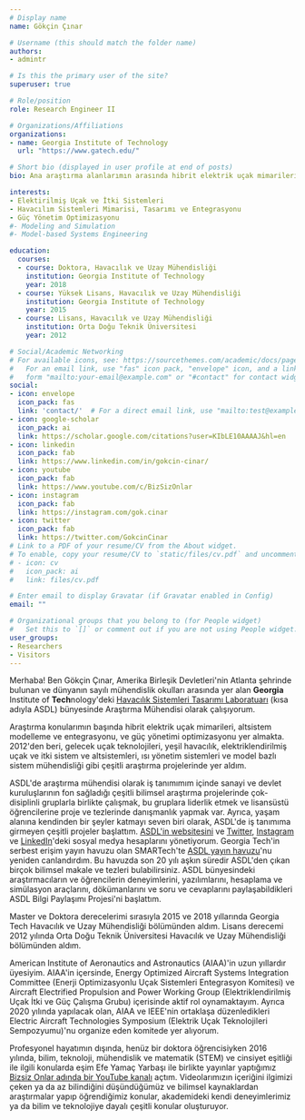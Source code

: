 ```yaml
---
# Display name
name: Gökçin Çınar

# Username (this should match the folder name)
authors:
- admintr

# Is this the primary user of the site?
superuser: true

# Role/position
role: Research Engineer II

# Organizations/Affiliations
organizations:
- name: Georgia Institute of Technology
  url: "https://www.gatech.edu/"

# Short bio (displayed in user profile at end of posts)
bio: Ana araştırma alanlarımın arasında hibrit elektrik uçak mimarileri, altsistem modelleme ve entegrasyonu, ve güç yönetim optimizasyonu vardır.

interests:
- Elektirilmiş Uçak ve İtki Sistemleri
- Havacılım Sistemleri Mimarisi, Tasarımı ve Entegrasyonu
- Güç Yönetim Optimizasyonu
#- Modeling and Simulation
#- Model-based Systems Engineering

education:
  courses:
  - course: Doktora, Havacılık ve Uzay Mühendisliği
    institution: Georgia Institute of Technology
    year: 2018
  - course: Yüksek Lisans, Havacılık ve Uzay Mühendisliği
    institution: Georgia Institute of Technology
    year: 2015
  - course: Lisans, Havacılık ve Uzay Mühendisliği
    institution: Orta Doğu Teknik Üniversitesi
    year: 2012

# Social/Academic Networking
# For available icons, see: https://sourcethemes.com/academic/docs/page-builder/#icons
#   For an email link, use "fas" icon pack, "envelope" icon, and a link in the
#   form "mailto:your-email@example.com" or "#contact" for contact widget.
social:
- icon: envelope
  icon_pack: fas
  link: 'contact/'  # For a direct email link, use "mailto:test@example.org".
- icon: google-scholar
  icon_pack: ai
  link: https://scholar.google.com/citations?user=KIbLE10AAAAJ&hl=en
- icon: linkedin
  icon_pack: fab
  link: https://www.linkedin.com/in/gokcin-cinar/
- icon: youtube
  icon_pack: fab
  link: https://www.youtube.com/c/BizSizOnlar
- icon: instagram
  icon_pack: fab
  link: https://instagram.com/gok.cinar
- icon: twitter
  icon_pack: fab
  link: https://twitter.com/GokcinCinar
# Link to a PDF of your resume/CV from the About widget.
# To enable, copy your resume/CV to `static/files/cv.pdf` and uncomment the lines below.
# - icon: cv
#   icon_pack: ai
#   link: files/cv.pdf

# Enter email to display Gravatar (if Gravatar enabled in Config)
email: ""

# Organizational groups that you belong to (for People widget)
#   Set this to `[]` or comment out if you are not using People widget.
user_groups:
- Researchers
- Visitors
---
```


Merhaba! Ben Gökçin Çınar, Amerika Birleşik Devletleri'nin Atlanta şehrinde bulunan ve dünyanın sayılı mühendislik okulları arasında yer alan **Georgia** Institute of **Tech**nology'deki [Havacılık Sistemleri Tasarımı Laboratuarı](https://www.asdl.gatech.edu/) (kısa adıyla ASDL) bünyesinde Araştırma Mühendisi olarak çalışıyorum.

Araştırma konularımın başında hibrit elektrik uçak mimarileri, altsistem modelleme ve entegrasyonu, ve güç yönetimi optimizasyonu yer almakta. 2012'den beri, gelecek uçak teknolojileri, yeşil havacılık, elektriklendirilmiş uçak ve itki sistem ve altsistemleri, ısı yönetim sistemleri ve model bazlı sistem mühendisliği gibi çeşitli araştırma projelerinde yer aldım.

ASDL'de araştırma mühendisi olarak iş tanımımım içinde sanayi ve devlet kuruluşlarının fon sağladığı çeşitli bilimsel araştırma projelerinde çok-disiplinli gruplarla birlikte çalışmak, bu gruplara liderlik etmek ve lisansüstü öğrencilerine proje ve tezlerinde danışmanlık yapmak var. Ayrıca, yaşam alanına kendinden bir şeyler katmayı seven biri olarak, ASDL'de iş tanımıma girmeyen çeşitli projeler başlattım. [ASDL'in websitesini](https://www.asdl.gatech.edu/) ve [Twitter](https://twitter.com/asdl_gatech), [Instagram ](https://www.instagram.com/asdl_gatech/) ve [LinkedIn](https://www.linkedin.com/groups/2407/)'deki sosyal medya hesaplarını yönetiyorum. Georgia Tech'in serbest erişim yayın havuzu olan SMARTech'te [ASDL yayın havuzu](https://smartech.gatech.edu/handle/1853/6027)'nu yeniden canlandırdım. Bu havuzda son 20 yılı aşkın süredir ASDL'den çıkan birçok bilimsel makale ve tezleri bulabilirsiniz. ASDL bünyesindeki araştırmacıların ve öğrencilerin deneyimlerini, yazılımlarını, hesaplama ve simülasyon araçlarını, dökümanlarını ve soru ve cevaplarını paylaşabildikleri ASDL Bilgi Paylaşımı Projesi'ni başlattım.

Master ve Doktora derecelerimi sırasıyla 2015 ve 2018 yıllarında Georgia Tech Havacılık ve Uzay Mühendisliği bölümünden aldım. Lisans derecemi 2012 yılında Orta Doğu Teknik Üniversitesi Havacılık ve Uzay Mühendisliği bölümünden aldım.

American Institute of Aeronautics and Astronautics (AIAA)'in uzun yıllardır üyesiyim. AIAA'in içersinde, Energy Optimized Aircraft Systems Integration Committee (Enerji Optimizasyonlu Uçak Sistemleri Entegrasyon Komitesi) ve Aircraft Electrified Propulsion and Power Working Group (Elektriklendirilmiş Uçak İtki ve Güç Çalışma Grubu) içerisinde aktif rol oynamaktayım. Ayrıca 2020 yılında yapılacak olan, AIAA ve IEEE'nin ortaklaşa düzenledikleri Electric Aircraft Technologies Symposium (Elektrik Uçak Teknolojileri Sempozyumu)'nu organize eden komitede yer alıyorum.

Profesyonel hayatımın dışında, henüz bir doktora öğrencisiyken 2016 yılında, bilim, teknoloji, mühendislik ve matematik (STEM) ve cinsiyet eşitliği ile ilgili konularda eşim Efe Yamaç Yarbaşı ile birlikte yayınlar yaptığımız [Bizsiz Onlar adında bir YouTube kanalı](http://youtube.com/BizsizOnlar) açtım. Videolarımızın içeriğini ilgimizi çeken ya da az bilindiğini düşündüğümüz ve bilimsel kaynaklardan araştırmalar yapıp öğrendiğimiz konular, akademideki kendi deneyimlerimiz ya da bilim ve teknolojiye dayalı çeşitli konular oluşturuyor.
